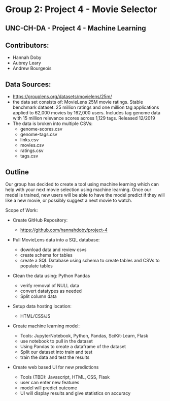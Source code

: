 # Group 2: Project 4 - Movie Selector
## UNC-CH-DA - Project 4 - Machine Learning
## Contributors:
* Hannah Doby
* Aubrey Leary
* Andrew Bourgeois

## Data Sources:
* https://grouplens.org/datasets/movielens/25m/ 
* the data set consists of: MovieLens 25M movie ratings. Stable benchmark dataset. 25 million ratings and one million tag applications applied to 62,000 movies by 162,000 users. Includes tag genome data with 15 million relevance scores across 1,129 tags. Released 12/2019
* The data is broken into multiple CSVs:
    * genome-scores.csv
    * genome-tags.csv
    * links.csv
    * movies.csv
    * ratings.csv
    * tags.csv

## Outline
Our group has decided to create a tool using machine learning which can help with your next movie selection using machine learning. Once our medel is trained, new users will be able to have the model predict if they will like a new movie, or possibly suggest a next movie to watch.

Scope of Work:

* Create GitHub Repository:
    * https://github.com/hannahdoby/project-4

* Pull MovieLens data into a SQL database: 
    * download data and review csvs
    * create schema for tables
    * create a SQL Database using schema to create tables and CSVs to populate tables

* Clean the data using: Python Pandas
    * verify removal of NULL data
    * convert datatypes as needed
    * Split column data

* Setup data hosting location:
    * HTML/CSS/JS

* Create machine learning model:
    * Tools: JupyterNotebook, Python, Pandas, SciKit-Learn, Flask
    * use notebook to pull in the dataset
    * Using Pandas to create a dataframe of the dataset
    * Split our dataset into train and test
    * train the data and test the results

* Create web based UI for new predictions
    * Tools (TBD): Javascript, HTML, CSS, Flask
    * user can enter new features
    * model will predict outcome
    * UI will display results and give statistics on accuracy
